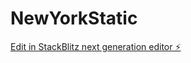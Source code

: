 # NewYorkStatic

[Edit in StackBlitz next generation editor ⚡️](https://stackblitz.com/~/github.com/ErnestoTorres9889/NewYorkStatic)